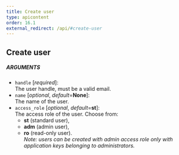 ```yaml
---
title: Create user
type: apicontent
order: 16.1
external_redirect: /api/#create-user
---
```


## Create user
##### ARGUMENTS

* `handle` [*required*]:  
    The user handle, must be a valid email.
* `name` [*optional*, *default*=**None**]:  
    The name of the user.
* `access_role` [*optional*, *default*=**st**]:  
    The access role of the user. Choose from:
    *  **st** (standard user), 
    *  **adm** (admin user),
    *  **ro** (read-only user).  
    *Note: users can be created with admin access role only with application keys belonging to administrators.*
